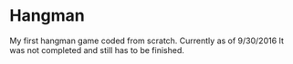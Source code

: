 # Hangman
My first hangman game coded from scratch.
Currently as of 9/30/2016 It was not completed and still has to be finished.

